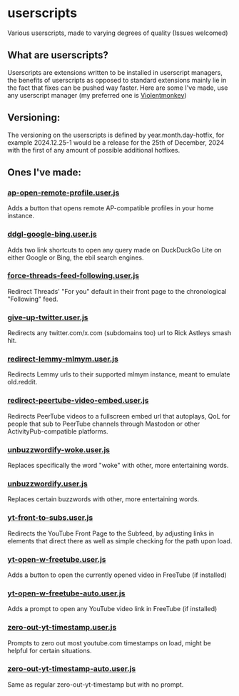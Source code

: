 # userscripts
Various userscripts, made to varying degrees of quality (Issues welcomed)

## What are userscripts?
Userscripts are extensions written to be installed in userscript managers, the benefits of userscripts as opposed to standard extensions mainly lie in the fact that fixes can be pushed way faster. Here are some I've made, use any userscript manager (my preferred one is [Violentmonkey](https://violentmonkey.github.io/))

## Versioning:
The versioning on the userscripts is defined by year.month.day-hotfix, for example 2024.12.25-1 would be a release for the 25th of December, 2024 with the first of any amount of possible additional hotfixes.

## Ones I've made:
### [ap-open-remote-profile.user.js](https://raw.githubusercontent.com/chrislowles/userscripts/main/ap-open-remote-profile.user.js)
Adds a button that opens remote AP-compatible profiles in your home instance.
### [ddgl-google-bing.user.js](https://raw.githubusercontent.com/chrislowles/userscripts/main/ddgl-google-bing.user.js)
Adds two link shortcuts to open any query made on DuckDuckGo Lite on either Google or Bing, the ebil search engines.
### [force-threads-feed-following.user.js](https://raw.githubusercontent.com/chrislowles/userscripts/main/force-threads-feed-following.user.js)
Redirect Threads' "For you" default in their front page to the chronological "Following" feed.
### [give-up-twitter.user.js](https://raw.githubusercontent.com/chrislowles/userscripts/main/give-up-twitter.user.js)
Redirects any twitter.com/x.com (subdomains too) url to Rick Astleys smash hit.
### [redirect-lemmy-mlmym.user.js](https://raw.githubusercontent.com/chrislowles/userscripts/main/redirect-lemmy-mlmym.user.js)
Redirects Lemmy urls to their supported mlmym instance, meant to emulate old.reddit.
### [redirect-peertube-video-embed.user.js](https://raw.githubusercontent.com/chrislowles/userscripts/main/redirect-peertube-video-embed.user.js)
Redirects PeerTube videos to a fullscreen embed url that autoplays, QoL for people that sub to PeerTube channels through Mastodon or other ActivityPub-compatible platforms.
### [unbuzzwordify-woke.user.js](https://raw.githubusercontent.com/chrislowles/userscripts/main/unbuzzwordify-woke.user.js)
Replaces specifically the word "woke" with other, more entertaining words.
### [unbuzzwordify.user.js](https://raw.githubusercontent.com/chrislowles/userscripts/main/unbuzzwordify.user.js)
Replaces certain buzzwords with other, more entertaining words.
### [yt-front-to-subs.user.js](https://raw.githubusercontent.com/chrislowles/userscripts/main/yt-front-to-subs.user.js)
Redirects the YouTube Front Page to the Subfeed, by adjusting links in elements that direct there as well as simple checking for the path upon load.
### [yt-open-w-freetube.user.js](https://raw.githubusercontent.com/chrislowles/userscripts/main/yt-open-w-freetube.user.js)
Adds a button to open the currently opened video in FreeTube (if installed)
### [yt-open-w-freetube-auto.user.js](https://raw.githubusercontent.com/chrislowles/userscripts/main/yt-open-w-freetube-auto.user.js)
Adds a prompt to open any YouTube video link in FreeTube (if installed)
### [zero-out-yt-timestamp.user.js](https://raw.githubusercontent.com/chrislowles/userscripts/main/zero-out-yt-timestamp.user.js)
Prompts to zero out most youtube.com timestamps on load, might be helpful for certain situations.
### [zero-out-yt-timestamp-auto.user.js](https://raw.githubusercontent.com/chrislowles/userscripts/main/zero-out-yt-timestamp-auto.user.js)
Same as regular zero-out-yt-timestamp but with no prompt.